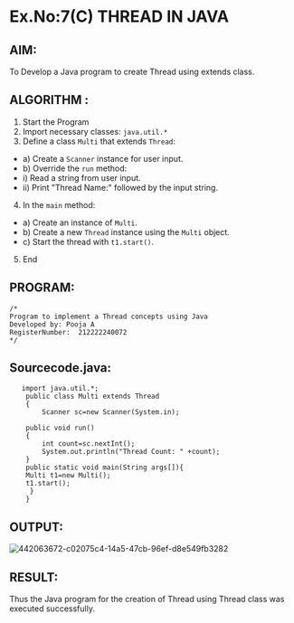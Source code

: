 # Ex.No:7(C)             THREAD IN JAVA
## AIM:
  To Develop a Java program to create Thread using extends class.


## ALGORITHM :
1.  Start the Program
2.	Import necessary classes: `java.util.*`
3.	Define a class `Multi` that extends `Thread`:
-	a) Create a `Scanner` instance for user input.
-	b) Override the `run` method:
-	i) Read a string from user input.
-	ii) Print "Thread Name:" followed by the input string.
4.	In the `main` method:
-	a) Create an instance of `Multi`.
-	b) Create a new `Thread` instance using the `Multi` object.
-	c) Start the thread with `t1.start()`.
5.	End


## PROGRAM:
 ```
/*
Program to implement a Thread concepts using Java
Developed by: Pooja A
RegisterNumber:  212222240072
*/
```

## Sourcecode.java:
```
   import java.util.*;
    public class Multi extends Thread
    {  
        Scanner sc=new Scanner(System.in);
        
    public void run()
    {  
        int count=sc.nextInt();
        System.out.println("Thread Count: " +count);  
    }  
    public static void main(String args[]){  
    Multi t1=new Multi();  
    t1.start();  
     }  
    }  
```






## OUTPUT:

![442063672-c02075c4-14a5-47cb-96ef-d8e549fb3282](https://github.com/user-attachments/assets/63cdb41a-3176-4c6f-8958-ac6e165146e1)


## RESULT:
Thus the Java program for the creation of Thread using Thread class was executed successfully.
